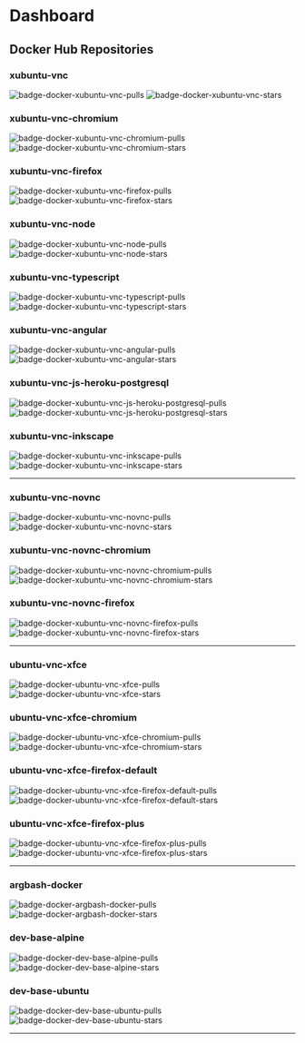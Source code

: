 # Dashboard

## Docker Hub Repositories

### xubuntu-vnc

![badge-docker-xubuntu-vnc-pulls][badge-docker-xubuntu-vnc-pulls]
![badge-docker-xubuntu-vnc-stars][badge-docker-xubuntu-vnc-stars]

### xubuntu-vnc-chromium

![badge-docker-xubuntu-vnc-chromium-pulls][badge-docker-xubuntu-vnc-chromium-pulls]
![badge-docker-xubuntu-vnc-chromium-stars][badge-docker-xubuntu-vnc-chromium-stars]

### xubuntu-vnc-firefox

![badge-docker-xubuntu-vnc-firefox-pulls][badge-docker-xubuntu-vnc-firefox-pulls]
![badge-docker-xubuntu-vnc-firefox-stars][badge-docker-xubuntu-vnc-firefox-stars]

### xubuntu-vnc-node

![badge-docker-xubuntu-vnc-node-pulls][badge-docker-xubuntu-vnc-node-pulls]
![badge-docker-xubuntu-vnc-node-stars][badge-docker-xubuntu-vnc-node-stars]

### xubuntu-vnc-typescript

![badge-docker-xubuntu-vnc-typescript-pulls][badge-docker-xubuntu-vnc-typescript-pulls]
![badge-docker-xubuntu-vnc-typescript-stars][badge-docker-xubuntu-vnc-typescript-stars]

### xubuntu-vnc-angular

![badge-docker-xubuntu-vnc-angular-pulls][badge-docker-xubuntu-vnc-angular-pulls]
![badge-docker-xubuntu-vnc-angular-stars][badge-docker-xubuntu-vnc-angular-stars]

### xubuntu-vnc-js-heroku-postgresql

![badge-docker-xubuntu-vnc-js-heroku-postgresql-pulls][badge-docker-xubuntu-vnc-js-heroku-postgresql-pulls]
![badge-docker-xubuntu-vnc-js-heroku-postgresql-stars][badge-docker-xubuntu-vnc-js-heroku-postgresql-stars]

### xubuntu-vnc-inkscape

![badge-docker-xubuntu-vnc-inkscape-pulls][badge-docker-xubuntu-vnc-inkscape-pulls]
![badge-docker-xubuntu-vnc-inkscape-stars][badge-docker-xubuntu-vnc-inkscape-stars]

***

### xubuntu-vnc-novnc

![badge-docker-xubuntu-vnc-novnc-pulls][badge-docker-xubuntu-vnc-novnc-pulls]
![badge-docker-xubuntu-vnc-novnc-stars][badge-docker-xubuntu-vnc-novnc-stars]

### xubuntu-vnc-novnc-chromium

![badge-docker-xubuntu-vnc-novnc-chromium-pulls][badge-docker-xubuntu-vnc-novnc-chromium-pulls]
![badge-docker-xubuntu-vnc-novnc-chromium-stars][badge-docker-xubuntu-vnc-novnc-chromium-stars]

### xubuntu-vnc-novnc-firefox

![badge-docker-xubuntu-vnc-novnc-firefox-pulls][badge-docker-xubuntu-vnc-novnc-firefox-pulls]
![badge-docker-xubuntu-vnc-novnc-firefox-stars][badge-docker-xubuntu-vnc-novnc-firefox-stars]

***

### ubuntu-vnc-xfce

![badge-docker-ubuntu-vnc-xfce-pulls][badge-docker-ubuntu-vnc-xfce-pulls]
![badge-docker-ubuntu-vnc-xfce-stars][badge-docker-ubuntu-vnc-xfce-stars]

### ubuntu-vnc-xfce-chromium

![badge-docker-ubuntu-vnc-xfce-chromium-pulls][badge-docker-ubuntu-vnc-xfce-chromium-pulls]
![badge-docker-ubuntu-vnc-xfce-chromium-stars][badge-docker-ubuntu-vnc-xfce-chromium-stars]

### ubuntu-vnc-xfce-firefox-default

![badge-docker-ubuntu-vnc-xfce-firefox-default-pulls][badge-docker-ubuntu-vnc-xfce-firefox-default-pulls]
![badge-docker-ubuntu-vnc-xfce-firefox-default-stars][badge-docker-ubuntu-vnc-xfce-firefox-default-stars]

### ubuntu-vnc-xfce-firefox-plus

![badge-docker-ubuntu-vnc-xfce-firefox-plus-pulls][badge-docker-ubuntu-vnc-xfce-firefox-plus-pulls]
![badge-docker-ubuntu-vnc-xfce-firefox-plus-stars][badge-docker-ubuntu-vnc-xfce-firefox-plus-stars]

***

### argbash-docker

![badge-docker-argbash-docker-pulls][badge-docker-argbash-docker-pulls]
![badge-docker-argbash-docker-stars][badge-docker-argbash-docker-stars]

### dev-base-alpine

![badge-docker-dev-base-alpine-pulls][badge-docker-dev-base-alpine-pulls]
![badge-docker-dev-base-alpine-stars][badge-docker-dev-base-alpine-stars]

### dev-base-ubuntu

![badge-docker-dev-base-ubuntu-pulls][badge-docker-dev-base-ubuntu-pulls]
![badge-docker-dev-base-ubuntu-stars][badge-docker-dev-base-ubuntu-stars]

***

<!-- docker badges xubuntu-vnc -->

[badge-docker-xubuntu-vnc-pulls]: https://badgen.net/docker/pulls/accetto/xubuntu-vnc?icon=docker&label=pulls

[badge-docker-xubuntu-vnc-stars]: https://badgen.net/docker/stars/accetto/xubuntu-vnc?icon=docker&label=stars

<!-- docker badges xubuntu-vnc-chromium -->

[badge-docker-xubuntu-vnc-chromium-pulls]: https://badgen.net/docker/pulls/accetto/xubuntu-vnc-chromium?icon=docker&label=pulls

[badge-docker-xubuntu-vnc-chromium-stars]: https://badgen.net/docker/stars/accetto/xubuntu-vnc-chromium?icon=docker&label=stars

<!-- docker badges xubuntu-vnc-firefox -->

[badge-docker-xubuntu-vnc-firefox-pulls]: https://badgen.net/docker/pulls/accetto/xubuntu-vnc-firefox?icon=docker&label=pulls

[badge-docker-xubuntu-vnc-firefox-stars]: https://badgen.net/docker/stars/accetto/xubuntu-vnc-firefox?icon=docker&label=stars

<!-- docker badges xubuntu-vnc-node -->

[badge-docker-xubuntu-vnc-node-pulls]: https://badgen.net/docker/pulls/accetto/xubuntu-vnc-node?icon=docker&label=pulls

[badge-docker-xubuntu-vnc-node-stars]: https://badgen.net/docker/stars/accetto/xubuntu-vnc-node?icon=docker&label=stars

<!-- docker badges xubuntu-vnc-typescript-->

[badge-docker-xubuntu-vnc-typescript-pulls]: https://badgen.net/docker/pulls/accetto/xubuntu-vnc-typescript?icon=docker&label=pulls

[badge-docker-xubuntu-vnc-typescript-stars]: https://badgen.net/docker/stars/accetto/xubuntu-vnc-typescript?icon=docker&label=stars

<!-- docker badges xubuntu-vnc-angular -->

[badge-docker-xubuntu-vnc-angular-pulls]: https://badgen.net/docker/pulls/accetto/xubuntu-vnc-angular?icon=docker&label=pulls

[badge-docker-xubuntu-vnc-angular-stars]: https://badgen.net/docker/stars/accetto/xubuntu-vnc-angular?icon=docker&label=stars

<!-- docker badges xubuntu-vnc-js-heroku-postgresql -->

[badge-docker-xubuntu-vnc-js-heroku-postgresql-pulls]: https://badgen.net/docker/pulls/accetto/xubuntu-vnc-js-heroku-postgresql?icon=docker&label=pulls

[badge-docker-xubuntu-vnc-js-heroku-postgresql-stars]: https://badgen.net/docker/stars/accetto/xubuntu-vnc-js-heroku-postgresql?icon=docker&label=stars

<!-- docker badges xubuntu-vnc-inkscape -->

[badge-docker-xubuntu-vnc-inkscape-pulls]: https://badgen.net/docker/pulls/accetto/xubuntu-vnc-inkscape?icon=docker&label=pulls

[badge-docker-xubuntu-vnc-inkscape-stars]: https://badgen.net/docker/stars/accetto/xubuntu-vnc-inkscape?icon=docker&label=stars

<!-- docker badges xubuntu-vnc-novnc -->

[badge-docker-xubuntu-vnc-novnc-pulls]: https://badgen.net/docker/pulls/accetto/xubuntu-vnc-novnc?icon=docker&label=pulls

[badge-docker-xubuntu-vnc-novnc-stars]: https://badgen.net/docker/stars/accetto/xubuntu-vnc-novnc?icon=docker&label=stars

<!-- docker badges xubuntu-vnc-novnc-chromium -->

[badge-docker-xubuntu-vnc-novnc-chromium-pulls]: https://badgen.net/docker/pulls/accetto/xubuntu-vnc-novnc-chromium?icon=docker&label=pulls

[badge-docker-xubuntu-vnc-novnc-chromium-stars]: https://badgen.net/docker/stars/accetto/xubuntu-vnc-novnc-chromium?icon=docker&label=stars

<!-- docker badges xubuntu-vnc-novnc-firefox -->

[badge-docker-xubuntu-vnc-novnc-firefox-pulls]: https://badgen.net/docker/pulls/accetto/xubuntu-vnc-novnc-firefox?icon=docker&label=pulls

[badge-docker-xubuntu-vnc-novnc-firefox-stars]: https://badgen.net/docker/stars/accetto/xubuntu-vnc-novnc-firefox?icon=docker&label=stars

<!-- docker badges ubuntu-vnc-xfce -->

[badge-docker-ubuntu-vnc-xfce-pulls]: https://badgen.net/docker/pulls/accetto/ubuntu-vnc-xfce?icon=docker&label=pulls

[badge-docker-ubuntu-vnc-xfce-stars]: https://badgen.net/docker/stars/accetto/ubuntu-vnc-xfce?icon=docker&label=stars

<!-- docker badges ubuntu-vnc-xfce-chromium -->

[badge-docker-ubuntu-vnc-xfce-chromium-pulls]: https://badgen.net/docker/pulls/accetto/ubuntu-vnc-xfce-chromium?icon=docker&label=pulls

[badge-docker-ubuntu-vnc-xfce-chromium-stars]: https://badgen.net/docker/stars/accetto/ubuntu-vnc-xfce-chromium?icon=docker&label=stars

<!-- docker badges ubuntu-vnc-xfce-firefox-default -->

[badge-docker-ubuntu-vnc-xfce-firefox-default-pulls]: https://badgen.net/docker/pulls/accetto/ubuntu-vnc-xfce-firefox-default?icon=docker&label=pulls

[badge-docker-ubuntu-vnc-xfce-firefox-default-stars]: https://badgen.net/docker/stars/accetto/ubuntu-vnc-xfce-firefox-default?icon=docker&label=stars

<!-- docker badges ubuntu-vnc-xfce-firefox-plus -->

[badge-docker-ubuntu-vnc-xfce-firefox-plus-pulls]: https://badgen.net/docker/pulls/accetto/ubuntu-vnc-xfce-firefox-plus?icon=docker&label=pulls

[badge-docker-ubuntu-vnc-xfce-firefox-plus-stars]: https://badgen.net/docker/stars/accetto/ubuntu-vnc-xfce-firefox-plus?icon=docker&label=stars

<!-- docker badges argbash-docker -->

[badge-docker-argbash-docker-pulls]: https://badgen.net/docker/pulls/accetto/argbash-docker?icon=docker&label=pulls

[badge-docker-argbash-docker-stars]: https://badgen.net/docker/stars/accetto/argbash-docker?icon=docker&label=stars

<!-- docker badges dev-base-alpine -->

[badge-docker-dev-base-alpine-pulls]: https://badgen.net/docker/pulls/accetto/dev-base-alpine?icon=docker&label=pulls

[badge-docker-dev-base-alpine-stars]: https://badgen.net/docker/stars/accetto/dev-base-alpine?icon=docker&label=stars

<!-- docker badges dev-base-ubuntu -->

[badge-docker-dev-base-ubuntu-pulls]: https://badgen.net/docker/pulls/accetto/dev-base-ubuntu?icon=docker&label=pulls

[badge-docker-dev-base-ubuntu-stars]: https://badgen.net/docker/stars/accetto/dev-base-ubuntu?icon=docker&label=stars
